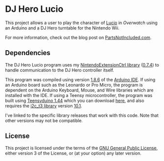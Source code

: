 # DJ Hero Lucio
This project allows a user to play the character of [Lucio](https://playoverwatch.com/en-us/heroes/lucio/) in *Overwatch* using an Arduino and a DJ Hero turntable for the Nintendo Wii.

For more information, check out the blog post on [PartsNotIncluded.com](https://www.partsnotincluded.com/playing-lucio-with-a-dj-hero-turntable/).

## Dependencies
The DJ Hero Lucio program uses my [NintendoExtensionCtrl library](https://github.com/dmadison/NintendoExtensionCtrl/) ([0.7.4](https://github.com/dmadison/NintendoExtensionCtrl/releases/tag/v0.7.4)) to handle communication to the DJ Hero controller itself.

This program was compiled using version [1.8.6](https://www.arduino.cc/en/Main/OldSoftwareReleases) of the [Arduino IDE](https://www.arduino.cc/en/Main/Software). If using an Arduino board such as the Leonardo or Pro Micro, the program is dependent on the Arduino Keyboard, Mouse, and Wire libraries which are installed with the IDE. If using a Teensy microcontroller, the program was built using [Teensyduino 1.44](https://www.pjrc.com/teensyduino-1-44-released/) which you can download [here](https://www.pjrc.com/teensy/td_144), and also requires the [i2c_t3 library](https://github.com/nox771/i2c_t3) version [10.1](https://github.com/nox771/i2c_t3/releases/tag/v10.1).

I've linked to the specific library releases that work with this code. Note that other versions may not be compatible.

## License
This project is licensed under the terms of the [GNU General Public License](https://www.gnu.org/licenses/gpl-3.0.en.html), either version 3 of the License, or (at your option) any later version.
